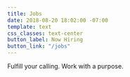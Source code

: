 ```yaml
---
title: Jobs
date: 2018-08-20 18:02:00 -07:00
template: text
css_classes: text-center
button_label: Now Hiring
button_link: "/jobs"
---
```


Fulfill your calling. Work with a purpose.
